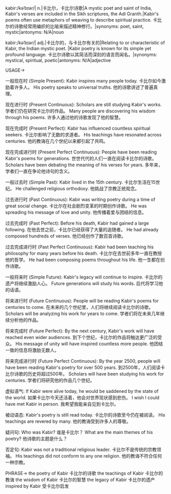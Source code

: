 kabir:/kəˈbɪər/| n.|卡比尔，卡比尔诗歌|A mystic poet and saint of India, Kabir's verses are included in the Sikh scriptures, the Adi Granth.|Kabir's poems often use metaphors of weaving to describe spiritual practice. 卡比尔的诗歌经常用编织的比喻来描述精神修行。|synonyms: poet, saint, mystic|antonyms: N/A|noun

kabir:/kəˈbɪər/| adj.|卡比尔的，与卡比尔有关的|Relating to or characteristic of Kabir, the Indian mystic poet. |Kabir poetry is known for its simple yet profound language. 卡比尔诗歌以其简洁而深刻的语言而闻名。|synonyms: mystical, spiritual, poetic|antonyms: N/A|adjective


USAGE->

一般现在时 (Simple Present):
Kabir inspires many people today. 卡比尔如今激励着许多人。
His poetry speaks to universal truths. 他的诗歌讲述了普遍真理。


现在进行时 (Present Continuous):
Scholars are still studying Kabir's works. 学者们仍在研究卡比尔的作品。
Many people are discovering his wisdom through his poems. 许多人通过他的诗歌发现了他的智慧。


现在完成时 (Present Perfect):
Kabir has influenced countless spiritual seekers. 卡比尔影响了无数的求道者。
His teachings have resonated across centuries. 他的教诲在几个世纪以来都引起了共鸣。


现在完成进行时 (Present Perfect Continuous):
People have been reading Kabir's poems for generations. 世世代代的人们一直在阅读卡比尔的诗歌。
Scholars have been debating the meaning of his verses for years.  多年来，学者们一直在争论他诗句的含义。


一般过去时 (Simple Past):
Kabir lived in the 15th century. 卡比尔生活在15世纪。
He challenged religious orthodoxy. 他挑战了宗教正统观念。


过去进行时 (Past Continuous):
Kabir was writing poetry during a time of great social change. 卡比尔在社会剧烈变革的时期创作诗歌。
He was spreading his message of love and unity. 他传播着爱与团结的信息。


过去完成时 (Past Perfect):
Before his death, Kabir had gained a large following. 在他去世之前，卡比尔已经获得了大量的追随者。
He had already composed hundreds of verses. 他已经创作了数百首诗歌。


过去完成进行时 (Past Perfect Continuous):
Kabir had been teaching his philosophy for many years before his death. 卡比尔在去世前多年一直在教授他的哲学。
He had been composing poems throughout his life. 他一生都在创作诗歌。


一般将来时 (Simple Future):
Kabir's legacy will continue to inspire. 卡比尔的遗产将继续激励人心。
Future generations will study his words. 后代将学习他的话语。


将来进行时 (Future Continuous):
People will be reading Kabir's poems for centuries to come.  在未来的几个世纪里，人们将继续阅读卡比尔的诗歌。
Scholars will be analyzing his work for years to come. 学者们将在未来几年继续分析他的作品。


将来完成时 (Future Perfect):
By the next century, Kabir's work will have reached even wider audiences. 到下个世纪，卡比尔的作品将触达更广泛的受众。
His message of unity will have inspired countless more people. 他团结一致的信息将激励无数人。


将来完成进行时 (Future Perfect Continuous):
By the year 2500, people will have been reading Kabir's poetry for over 500 years. 到2500年，人们阅读卡比尔诗歌的历史将超过500年。
Scholars will have been studying his work for centuries.  学者们将研究他的作品几个世纪。


虚拟语气:
If Kabir were alive today, he would be saddened by the state of the world. 如果卡比尔今天还活着，他会对世界现状感到悲伤。
I wish I could have met Kabir in person. 我希望我能亲自见到卡比尔。


被动语态:
Kabir's poetry is still read today. 卡比尔的诗歌至今仍在被阅读。
His teachings are revered by many. 他的教诲受到许多人的尊敬。


疑问句:
Who was Kabir? 谁是卡比尔？
What are the main themes of his poetry? 他诗歌的主题是什么？


否定句:
Kabir was not a traditional religious leader. 卡比尔不是传统的宗教领袖。
His teachings did not conform to any one religion. 他的教诲不符合任何一种宗教。


PHRASE->
the poetry of Kabir 卡比尔的诗歌
the teachings of Kabir 卡比尔的教诲
the wisdom of Kabir 卡比尔的智慧
the legacy of Kabir 卡比尔的遗产
inspired by Kabir 受卡比尔启发
